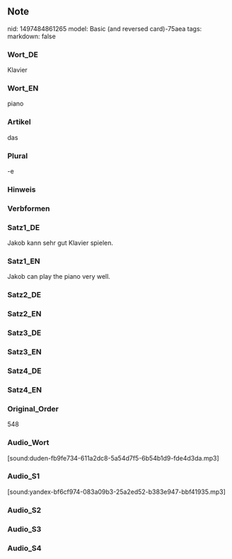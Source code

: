 ## Note
nid: 1497484861265
model: Basic (and reversed card)-75aea
tags: 
markdown: false

### Wort_DE
Klavier

### Wort_EN
piano

### Artikel
das

### Plural
-e

### Hinweis


### Verbformen


### Satz1_DE
Jakob kann sehr gut Klavier spielen.

### Satz1_EN
Jakob can play the piano very well.

### Satz2_DE


### Satz2_EN


### Satz3_DE


### Satz3_EN


### Satz4_DE


### Satz4_EN


### Original_Order
548

### Audio_Wort
[sound:duden-fb9fe734-611a2dc8-5a54d7f5-6b54b1d9-fde4d3da.mp3]

### Audio_S1
[sound:yandex-bf6cf974-083a09b3-25a2ed52-b383e947-bbf41935.mp3]

### Audio_S2


### Audio_S3


### Audio_S4

